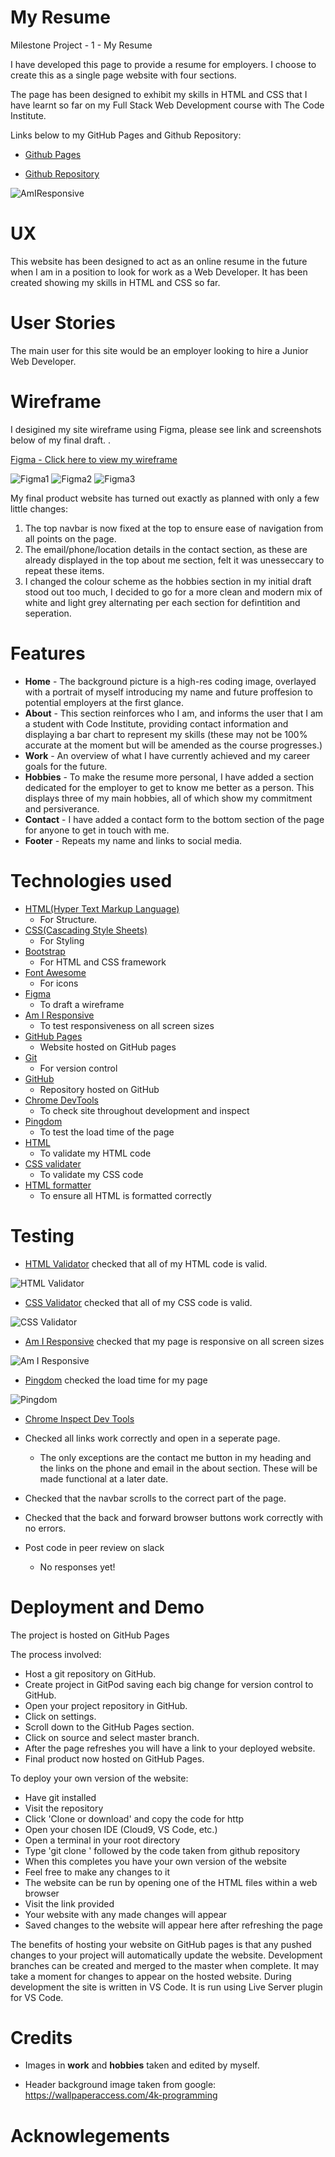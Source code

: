 # My Resume

Milestone Project - 1 - My Resume

I have developed this page to provide a resume for employers. I choose to create this as a single page website with four sections.

The page has been designed to exhibit my skills in HTML and CSS that I have learnt so far on my Full Stack Web Development course with The Code Institute. 

Links below to my GitHub Pages and Github Repository:

- [Github Pages](https://jonathanuk84.github.io/Resume/.)

- [Github Repository](https://github.com/jonathanuk84/Resume)

![AmIResponsive](READMEimages/AmIResponsive.PNG)

# UX
This website has been designed to act as an online resume in the future when I am in a position to look for work as a Web Developer. It has been created showing my skills 
in HTML and CSS so far.

# User Stories
The main user for this site would be an employer looking to hire a Junior Web Developer.


# Wireframe

I desigined my site wireframe using Figma, please see link and screenshots below of my final draft. . 

[Figma - Click here to view my wireframe](https://www.figma.com/file/MQpvMBvXZ2Xhp8LNNiGMO6/Untitled?node-id=0%3A1)

![Figma1](READMEimages/Figma1.PNG)
![Figma2](READMEimages/Figma2.PNG)
![Figma3](READMEimages/Figma3.PNG)

My final product website has turned out exactly as planned with only 
a few little changes:

1.  The top navbar is now fixed at the top to ensure ease of navigation from all points on the page.
1.  The email/phone/location details in the contact section, as these are already displayed in the top about me section, felt it was unesseccary to repeat these items.
1.  I changed the colour scheme as the hobbies section in my initial draft stood out too much, I decided to go for a more clean and modern mix of white and light grey
alternating per each section for defintition and seperation. 

# Features
- **Home** - The background picture is a high-res coding image, overlayed with a portrait of myself introducing my name and future proffesion to potential employers 
at the first glance. 
- **About** - This section reinforces who I am, and informs the user that I am a student with Code Institute, providing contact information and displaying a bar 
chart to represent my skills (these may not be 100% accurate at the moment but will be amended as the course progresses.)
- **Work** - An overview of what I have currently achieved and my career goals for the future. 
- **Hobbies** - To make the resume more personal, I have added a section dedicated for the employer to get to know me better as a person. This displays three of my
main hobbies, all of which show my commitment and persiverance.
- **Contact** - I have added a contact form to the bottom section of the page for anyone to get in touch with me.
- **Footer** - Repeats my name and links to social media. 

# Technologies used
- [HTML(Hyper Text Markup Language)](https://developer.mozilla.org/en-US/docs/Web/HTML)
    * For Structure.
- [CSS(Cascading Style Sheets)](https://www.w3.org/Style/CSS/Overview.en.html)
    * For Styling 
- [Bootstrap](https://getbootstrap.com/)
    * For HTML and CSS framework
- [Font Awesome](https://fontawesome.com/v4.7.0/)
    * For icons
- [Figma](https://www.figma.com)
    * To draft a wireframe
- [Am I Responsive](http://ami.responsivedesign.is/)
    * To test responsiveness on all screen sizes
- [GitHub Pages](https://jonathanuk84.github.io/Resume/.)
    * Website hosted on GitHub pages
- [Git](https://git-scm.com/)
    * For version control
- [GitHub](https://github)
    * Repository hosted on GitHub
- [Chrome DevTools](https://developers.google.com/web/tools/chrome-devtools)
    * To check site throughout development and inspect
- [Pingdom](https://tools.pingdom.com/)
    * To test the load time of the page
- [HTML](https://validator.w3.org/) 
    * To validate my HTML code
- [CSS validater](https://jigsaw.w3.org/css-validator/validator)
    * To validate my CSS code
- [HTML formatter](https://www.freeformatter.com/html-formatter.html#ad-output)
    * To ensure all HTML is formatted correctly 

# Testing 
- [HTML Validator](https://validator.w3.org/) checked that all of my HTML code is valid.

![HTML Validator](READMEimages/HTMLvalidator.PNG)

- [CSS Validator](https://jigsaw.w3.org/css-validator/) checked that all of my CSS code is valid.

![CSS Validator](READMEimages/CSSvalidator.PNG)

- [Am I Responsive](http://ami.responsivedesign.is/) checked that my page is responsive on all screen sizes

![Am I Responsive](READMEimages/AmIResponsive.PNG)

- [Pingdom](https://tools.pingdom.com) checked the load time for my page

![Pingdom](READMEimages/Pingdom.PNG)

- [Chrome Inspect Dev Tools](https://www.google.com/chrome/)

- Checked all links work correctly and open in a seperate page. 
    * The only exceptions are the contact me button in my heading and the links on the phone and email in the about section. These will
    be made functional at a later date. 

- Checked that the navbar scrolls to the correct part of the page.

- Checked that the back and forward browser buttons work correctly with no errors. 

- Post code in peer review on slack
    * No responses yet!


# Deployment and Demo 
The project is hosted on GitHub Pages

The process involved:

- Host a git repository on GitHub.
- Create project in GitPod saving each big change for version control to GitHub.
- Open your project repository in GitHub.
- Click on settings.
- Scroll down to the GitHub Pages section.
- Click on source and select master branch.
- After the page refreshes you will have a link to your deployed website.
- Final product now hosted on GitHub Pages.

To deploy your own version of the website:
- Have git installed
- Visit the repository
- Click 'Clone or download' and copy the code for http
- Open your chosen IDE (Cloud9, VS Code, etc.)
- Open a terminal in your root directory
- Type 'git clone ' followed by the code taken from github repository
- When this completes you have your own version of the website
- Feel free to make any changes to it
- The website can be run by opening one of the HTML files within a web browser
- Visit the link provided
- Your website with any made changes will appear
- Saved changes to the website will appear here after refreshing the page

The benefits of hosting your website on GitHub pages is that any pushed changes to your project will automatically update the website. Development branches can be created and merged to the master when complete.
It may take a moment for changes to appear on the hosted website.
During development the site is written in VS Code. It is run using Live Server plugin for VS Code.

# Credits 

- Images in **work** and **hobbies** taken and edited by myself. 

- Header background image taken from google: https://wallpaperaccess.com/4k-programming

# Acknowlegements 
 